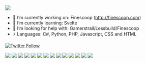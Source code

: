 <img src="https://i.imgur.com/eiskMvR.jpg">

- 🔭 I’m currently working on: Finescoop (http://finescoop.com)
- 🌱 I’m currently learning: Svelte
- 🤔 I’m looking for help with: Gamerstrail/Lessbuild/Finescoop
- ⚡ Languages: C#, Python, PHP, Javascript, CSS and HTML

<p>
  <a href="https://twitter.com/natecorkish">
    <img alt="Twitter Follow" src="https://img.shields.io/twitter/follow/natecorkish?style=for-the-badge">
  </a>
</p>

![](https://img.shields.io/badge/OS-OSX-informational?style=flat&logoColor=white&color=2bbc8a)
![](https://img.shields.io/badge/Editor-Jetbrains-informational?style=flat&logoColor=white&color=2bbc8a)
![](https://img.shields.io/badge/Shell-ZSH-informational?style=flat&logoColor=white&color=2bbc8a)
![](https://img.shields.io/badge/Code-Python-informational?style=flat&logoColor=white&color=2bbc8a)
![](https://img.shields.io/badge/Code-PHP-informational?style=flat&logoColor=white&color=2bbc8a)
![](https://img.shields.io/badge/Code-CSharp-informational?style=flat&logoColor=white&color=2bbc8a)
![](https://img.shields.io/badge/Code-Javascript-informational?style=flat&logoColor=white&color=2bbc8a)
![](https://img.shields.io/badge/Code-CSS-informational?style=flat&logoColor=white&color=2bbc8a)
![](https://img.shields.io/badge/Code-HTML-informational?style=flat&logoColor=white&color=2bbc8a)
![](https://img.shields.io/badge/Framework-Laravel-informational?style=flat&logoColor=white&color=2bbc8a)
![](https://img.shields.io/badge/Framework-Vue-informational?style=flat&logoColor=white&color=2bbc8a)
![](https://img.shields.io/badge/Framework-Svelte-informational?style=flat&logoColor=white&color=2bbc8a)
![](https://img.shields.io/badge/Tools-Docker-informational?style=flat&logoColor=white&color=2bbc8a)
![](https://img.shields.io/badge/Tools-Composer-informational?style=flat&logoColor=white&color=2bbc8a)

